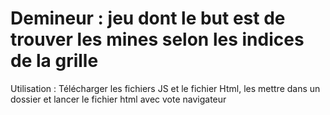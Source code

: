 # Demineur : jeu dont le but est de trouver les mines selon les indices de la grille

Utilisation : Télécharger les fichiers JS et le fichier Html, les mettre dans un dossier et lancer le fichier html avec vote navigateur
